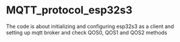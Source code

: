 # MQTT_protocol_esp32s3
The code is about initializing and configuring esp32s3 as a client and setting up mqtt broker and check QOS0, QOS1 and QOS2 methods
